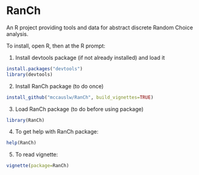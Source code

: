 # RanCh

An R project providing tools and data for abstract discrete Random Choice analysis.

To install, open R, then at the R prompt:

1. Install devtools package (if not already installed) and load it
```R
install.packages("devtools")
library(devtools)
```
2. Install RanCh package (to do once)
```R
install_github("mccauslw/RanCh", build_vignettes=TRUE)
```
3. Load RanCh package (to do before using package)
```R
library(RanCh)
```
4. To get help with RanCh package:
```R
help(RanCh)
```
5. To read vignette:
```R
vignette(package=RanCh)
```
